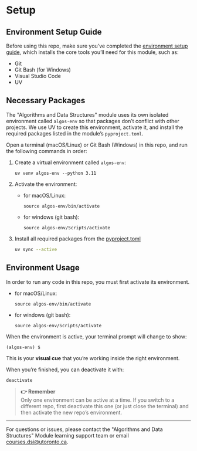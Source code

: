 # Setup
## Environment Setup Guide
Before using this repo, make sure you’ve completed the [environment setup guide](https://github.com/UofT-DSI/onboarding/blob/main/environment_setup/README.md), which installs the core tools you’ll need for this module, such as:

- Git  
- Git Bash (for Windows)  
- Visual Studio Code
- UV

## Necessary Packages
The "Algorithms and Data Structures" module uses its own isolated environment called `algos-env` so that packages don’t conflict with other projects. 
We use UV to create this environment, activate it, and install the required packages listed in the module’s `pyproject.toml`.  

Open a terminal (macOS/Linux) or Git Bash (Windows) in this repo, and run the following commands in order:

1. Create a virtual environment called `algos-env`:
    ```
    uv venv algos-env --python 3.11
    ```

2. Activate the environment:
    - for macOS/Linux:
        ```
        source algos-env/bin/activate
        ```
        
    - for windows (git bash):    
        ```
        source algos-env/Scripts/activate
        ```

3. Install all required packages from the [pyproject.toml](./pyproject.toml)
    ```bash
    uv sync --active
    ```

## Environment Usage
In order to run any code in this repo, you must first activate its environment.
- for macOS/Linux:
    ```
    source algos-env/bin/activate
    ```
    
- for windows (git bash):    
    ```
    source algos-env/Scripts/activate
    ```

When the environment is active, your terminal prompt will change to show:  
```
(algos-env) $
```
This is your **visual cue** that you’re working inside the right environment.  

When you’re finished, you can deactivate it with:  
```bash
deactivate
```

> **👉 Remember**   
> Only one environment can be active at a time. If you switch to a different repo, first deactivate this one (or just close the terminal) and then activate the new repo’s environment.

---

For questions or issues, please contact the "Algorithms and Data Structures" Module learning support team or email courses.dsi@utoronto.ca.